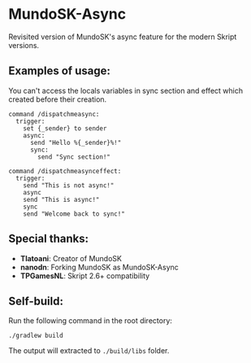 # MundoSK-Async
Revisited version of MundoSK's async feature for the modern Skript versions.

## Examples of usage:
You can't access the locals variables in sync section and effect which created before their creation.
```
command /dispatchmeasync:
  trigger:
    set {_sender} to sender
    async:
      send "Hello %{_sender}%!"
      sync:
        send "Sync section!"
```
```
command /dispatchmeasynceffect:
  trigger:
    send "This is not async!"
    async
    send "This is async!"
    sync
    send "Welcome back to sync!"
```

## Special thanks:
- **Tlatoani**: Creator of MundoSK
- **nanodn**: Forking MundoSK as MundoSK-Async
- **TPGamesNL**: Skript 2.6+ compatibility

## Self-build:
Run the following command in the root directory:
```
./gradlew build
```
The output will extracted to `./build/libs` folder.
